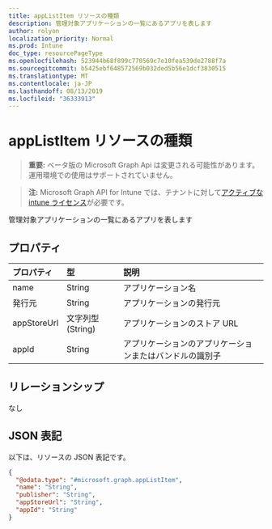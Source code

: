 ```yaml
---
title: appListItem リソースの種類
description: 管理対象アプリケーションの一覧にあるアプリを表します
author: rolyon
localization_priority: Normal
ms.prod: Intune
doc_type: resourcePageType
ms.openlocfilehash: 523944b68f899c770569c7e10fea539de2788f7a
ms.sourcegitcommit: b5425ebf648572569b032ded5b56e1dcf3830515
ms.translationtype: MT
ms.contentlocale: ja-JP
ms.lasthandoff: 08/13/2019
ms.locfileid: "36333913"
---
```

# <a name="applistitem-resource-type"></a>appListItem リソースの種類

> **重要:** ベータ版の Microsoft Graph Api は変更される可能性があります。運用環境での使用はサポートされていません。

> **注:** Microsoft Graph API for Intune では、テナントに対して[アクティブな intune ライセンス](https://go.microsoft.com/fwlink/?linkid=839381)が必要です。

管理対象アプリケーションの一覧にあるアプリを表します

## <a name="properties"></a>プロパティ
|プロパティ|型|説明|
|:---|:---|:---|
|name|String|アプリケーション名|
|発行元|String|アプリケーションの発行元|
|appStoreUrl|文字列型 (String)|アプリケーションのストア URL|
|appId|String|アプリケーションのアプリケーションまたはバンドルの識別子|

## <a name="relationships"></a>リレーションシップ
なし

## <a name="json-representation"></a>JSON 表記
以下は、リソースの JSON 表記です。
<!-- {
  "blockType": "resource",
  "@odata.type": "microsoft.graph.appListItem"
}
-->
``` json
{
  "@odata.type": "#microsoft.graph.appListItem",
  "name": "String",
  "publisher": "String",
  "appStoreUrl": "String",
  "appId": "String"
}
```



